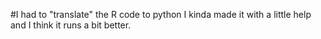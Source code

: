 #I had to "translate" the R code to python I kinda made it with a little help and I think it runs a bit better.  
